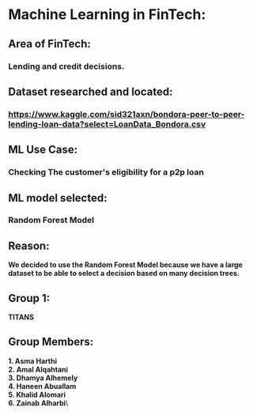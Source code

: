 # Machine Learning in FinTech:

## Area of FinTech:
### Lending and credit decisions.
 
## Dataset researched and located:
### https://www.kaggle.com/sid321axn/bondora-peer-to-peer-lending-loan-data?select=LoanData_Bondora.csv
 
## ML Use Case:

### Checking The customer's eligibility for  a p2p loan
 
## ML model selected:
### Random Forest Model
 
## Reason:
**We decided to use the Random Forest Model because we have a large dataset to be able to select a decision based on many decision trees.**
## Group 1:
 **TITANS** 
## Group Members:
 **1. Asma Harthi**\
 **2. Amal Alqahtani**\
 **3. Dhamya Alhemely**\
 **4. Haneen Abuallam**\
 **5. Khalid Alomari**\
 **6. Zainab Alharbi**\
 
 


